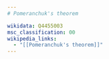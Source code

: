 ```yaml
---
# Pomeranchuk's theorem

wikidata: Q4455003
msc_classification: 00
wikipedia_links:
  - "[[Pomeranchuk's theorem]]"
---
```

